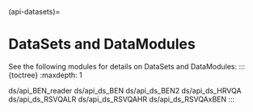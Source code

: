 (api-datasets)=
# DataSets and DataModules

See the following modules for details on DataSets and DataModules:
:::{toctree}
:maxdepth: 1

ds/api_BEN_reader
ds/api_ds_BEN
ds/api_ds_BEN2
ds/api_ds_HRVQA
ds/api_ds_RSVQALR
ds/api_ds_RSVQAHR
ds/api_ds_RSVQAxBEN
:::
